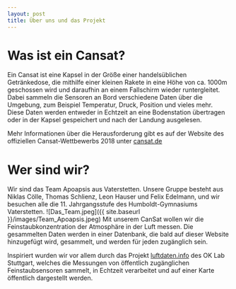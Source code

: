 ```yaml
---
layout: post
title: Über uns und das Projekt
---
```


Was ist ein Cansat?
===================

Ein Cansat ist eine Kapsel in der Größe einer handelsüblichen Getränkedose, die mithilfe einer kleinen Rakete 
in eine Höhe von ca. 1000m geschossen wird und daraufhin an einem Fallschirm wieder runtergleitet. Dabei sammeln
die Sensoren an Bord verschiedene Daten über die Umgebung, zum Beispiel Temperatur, Druck, Position und vieles mehr.
Diese Daten werden entweder in Echtzeit an eine Bodenstation übertragen oder in der Kapsel gespeichert und nach
der Landung ausgelesen.

Mehr Informationen über die Herausforderung gibt es auf der Website des offiziellen Cansat-Wettbewerbs 2018
unter [cansat.de](cansat.de)


Wer sind wir?
==============
Wir sind das Team Apoapsis aus Vaterstetten. Unsere Gruppe besteht aus 
Niklas Cölle, Thomas Schlienz, Leon Hauser und Felix Edelmann, und wir besuchen alle die 11. Jahrgangsstufe des 
Humboldt-Gymnasiums Vaterstetten. ![Das_Team.jpeg]({{ site.baseurl }}/images/Team_Apoapsis.jpeg)
Mit unserem CanSat wollen wir die Feinstaubkonzentration der Atmosphäre in der Luft
messen. Die gesammelten Daten werden in einer Datenbank, die bald auf dieser Website hinzugefügt wird, gesammelt, und 
werden für jeden zugänglich sein.


Inspiriert wurden wir vor allem durch das Projekt [luftdaten.info](luftdaten.info) des OK Lab Stuttgart, welches die Messungen von öffentlich
zugänglichen Feinstaubsensoren sammelt, in Echtzeit verarbeitet und auf einer Karte öffentlich dargestellt werden.
